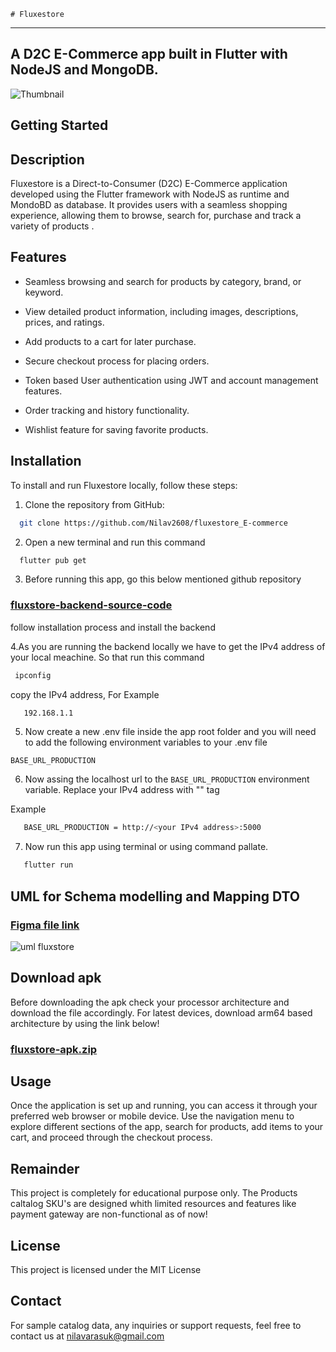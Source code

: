     # Fluxestore
___

## A D2C E-Commerce app built in Flutter with NodeJS and MongoDB.

![Thumbnail](https://github.com/Nilav2608/fluxestore_E-commerce/blob/main/screenshots/cover.jpg)


## Getting Started

## Description

Fluxestore is a Direct-to-Consumer (D2C) E-Commerce application developed using the Flutter framework with NodeJS as runtime and MondoBD as database. It provides users with a seamless shopping experience, allowing them to browse, search for, purchase and track a variety of products .

## Features

- Seamless browsing and search for products by category, brand, or keyword.
  
- View detailed product information, including images, descriptions, prices, and ratings.
- Add products to a cart for later purchase.
- Secure checkout process for placing orders.
- Token based User authentication using JWT and account management features.
- Order tracking and history functionality.
- Wishlist feature for saving favorite products.

## Installation

To install and run Fluxestore locally, follow these steps:

1. Clone the repository from GitHub:

```bash
  git clone https://github.com/Nilav2608/fluxestore_E-commerce
```

2. Open a new terminal and run this command  

```bash
  flutter pub get
```

3. Before running this app, go this below mentioned github repository
### [fluxstore-backend-source-code](https://github.com/Nilav2608/fluxstore_backend)
 follow installation process and install the backend

4.As you are running the backend locally we have to get the IPv4 address of your local meachine. So that run this command

 ```bash
  ipconfig
 ```

 copy the IPv4 address, For Example

```bash
   192.168.1.1
```

5. Now create a new .env file inside the app root folder and you will need to add the following environment variables to your .env file

`BASE_URL_PRODUCTION`

6. Now assing the localhost url to the `BASE_URL_PRODUCTION` environment variable. Replace your IPv4 address with "<your IPv4 address>" tag 

Example

```bash
   BASE_URL_PRODUCTION = http://<your IPv4 address>:5000
```

7. Now run this app using terminal or using command pallate.

```bash
   flutter run
```
## UML for Schema modelling and Mapping DTO
### [Figma file link](https://www.figma.com/file/luprctFouG76P8qDZTvl0Z/Fluxstore-Schema-modelling-and-Mapping-DTO?type=whiteboard&node-id=0%3A1&t=7cgjsjl2duQcvi8O-1)
![uml fluxstore](https://github.com/Nilav2608/fluxestore_E-commerce/assets/86877145/837b8bca-bc79-4185-9239-3b0ad92f0ed9)


## Download apk

Before downloading the apk check your processor architecture and download the file accordingly. For latest devices, download arm64 based architecture by using the link below! 
### [fluxstore-apk.zip](https://github.com/Nilav2608/fluxestore_E-commerce/releases/download/v1.0.0/app-apk.zip)

## Usage

Once the application is set up and running, you can access it through your preferred web browser or mobile device. Use the navigation menu to explore different sections of the app, search for products, add items to your cart, and proceed through the checkout process.


## **Remainder**

This project is completely for educational purpose only. The Products caltalog SKU's are designed whith limited resources and features like payment gateway are non-functional as of now!

## License

This project is licensed under the MIT License

## Contact

For sample catalog data, any inquiries or support requests, feel free to contact us at nilavarasuk@gmail.com

